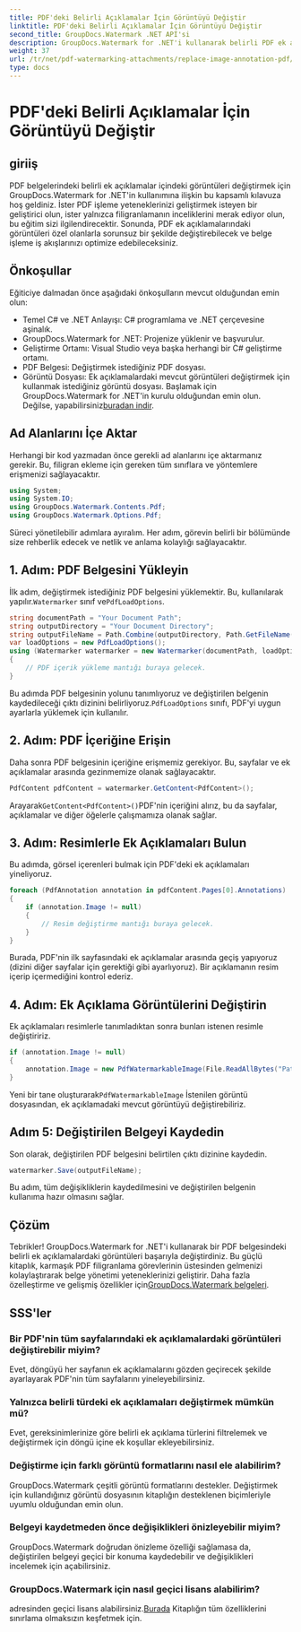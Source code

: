 ```yaml
---
title: PDF'deki Belirli Açıklamalar İçin Görüntüyü Değiştir
linktitle: PDF'deki Belirli Açıklamalar İçin Görüntüyü Değiştir
second_title: GroupDocs.Watermark .NET API'si
description: GroupDocs.Watermark for .NET'i kullanarak belirli PDF ek açıklamalarındaki görüntüleri nasıl değiştireceğinizi öğrenin. Bu ayrıntılı kılavuz, belgelerin yüklenmesinden değişikliklerin kaydedilmesine kadar her şeyi kapsar.
weight: 37
url: /tr/net/pdf-watermarking-attachments/replace-image-annotation-pdf/
type: docs
---
```

# PDF'deki Belirli Açıklamalar İçin Görüntüyü Değiştir

## giriiş
PDF belgelerindeki belirli ek açıklamalar içindeki görüntüleri değiştirmek için GroupDocs.Watermark for .NET'in kullanımına ilişkin bu kapsamlı kılavuza hoş geldiniz. İster PDF işleme yeteneklerinizi geliştirmek isteyen bir geliştirici olun, ister yalnızca filigranlamanın inceliklerini merak ediyor olun, bu eğitim sizi ilgilendirecektir. Sonunda, PDF ek açıklamalarındaki görüntüleri özel olanlarla sorunsuz bir şekilde değiştirebilecek ve belge işleme iş akışlarınızı optimize edebileceksiniz.
## Önkoşullar
Eğiticiye dalmadan önce aşağıdaki önkoşulların mevcut olduğundan emin olun:
- Temel C# ve .NET Anlayışı: C# programlama ve .NET çerçevesine aşinalık.
- GroupDocs.Watermark for .NET: Projenize yüklenir ve başvurulur.
- Geliştirme Ortamı: Visual Studio veya başka herhangi bir C# geliştirme ortamı.
- PDF Belgesi: Değiştirmek istediğiniz PDF dosyası.
- Görüntü Dosyası: Ek açıklamalardaki mevcut görüntüleri değiştirmek için kullanmak istediğiniz görüntü dosyası.
 Başlamak için GroupDocs.Watermark for .NET'in kurulu olduğundan emin olun. Değilse, yapabilirsiniz[buradan indir](https://releases.groupdocs.com/Watermark/net/).
## Ad Alanlarını İçe Aktar
Herhangi bir kod yazmadan önce gerekli ad alanlarını içe aktarmanız gerekir. Bu, filigran ekleme için gereken tüm sınıflara ve yöntemlere erişmenizi sağlayacaktır.
```csharp
using System;
using System.IO;
using GroupDocs.Watermark.Contents.Pdf;
using GroupDocs.Watermark.Options.Pdf;
```
Süreci yönetilebilir adımlara ayıralım. Her adım, görevin belirli bir bölümünde size rehberlik edecek ve netlik ve anlama kolaylığı sağlayacaktır.
## 1. Adım: PDF Belgesini Yükleyin
 İlk adım, değiştirmek istediğiniz PDF belgesini yüklemektir. Bu, kullanılarak yapılır.`Watermarker` sınıf ve`PdfLoadOptions`.

```csharp
string documentPath = "Your Document Path";
string outputDirectory = "Your Document Directory";
string outputFileName = Path.Combine(outputDirectory, Path.GetFileName(documentPath));
var loadOptions = new PdfLoadOptions();
using (Watermarker watermarker = new Watermarker(documentPath, loadOptions))
{
    // PDF içerik yükleme mantığı buraya gelecek.
}
```
 Bu adımda PDF belgesinin yolunu tanımlıyoruz ve değiştirilen belgenin kaydedileceği çıktı dizinini belirliyoruz.`PdfLoadOptions` sınıfı, PDF'yi uygun ayarlarla yüklemek için kullanılır.
## 2. Adım: PDF İçeriğine Erişin
Daha sonra PDF belgesinin içeriğine erişmemiz gerekiyor. Bu, sayfalar ve ek açıklamalar arasında gezinmemize olanak sağlayacaktır.

```csharp
PdfContent pdfContent = watermarker.GetContent<PdfContent>();
```
 Arayarak`GetContent<PdfContent>()`PDF'nin içeriğini alırız, bu da sayfalar, açıklamalar ve diğer öğelerle çalışmamıza olanak sağlar.
## 3. Adım: Resimlerle Ek Açıklamaları Bulun
Bu adımda, görsel içerenleri bulmak için PDF'deki ek açıklamaları yineliyoruz.

```csharp
foreach (PdfAnnotation annotation in pdfContent.Pages[0].Annotations)
{
    if (annotation.Image != null)
    {
        // Resim değiştirme mantığı buraya gelecek.
    }
}
```
Burada, PDF'nin ilk sayfasındaki ek açıklamalar arasında geçiş yapıyoruz (dizini diğer sayfalar için gerektiği gibi ayarlıyoruz). Bir açıklamanın resim içerip içermediğini kontrol ederiz.
## 4. Adım: Ek Açıklama Görüntülerini Değiştirin
Ek açıklamaları resimlerle tanımladıktan sonra bunları istenen resimle değiştiririz.

```csharp
if (annotation.Image != null)
{
    annotation.Image = new PdfWatermarkableImage(File.ReadAllBytes("Path to Your Image File"));
}
```
 Yeni bir tane oluşturarak`PdfWatermarkableImage` İstenilen görüntü dosyasından, ek açıklamadaki mevcut görüntüyü değiştirebiliriz.
## Adım 5: Değiştirilen Belgeyi Kaydedin
Son olarak, değiştirilen PDF belgesini belirtilen çıktı dizinine kaydedin.

```csharp
watermarker.Save(outputFileName);
```
Bu adım, tüm değişikliklerin kaydedilmesini ve değiştirilen belgenin kullanıma hazır olmasını sağlar.
## Çözüm
Tebrikler! GroupDocs.Watermark for .NET'i kullanarak bir PDF belgesindeki belirli ek açıklamalardaki görüntüleri başarıyla değiştirdiniz. Bu güçlü kitaplık, karmaşık PDF filigranlama görevlerinin üstesinden gelmenizi kolaylaştırarak belge yönetimi yeteneklerinizi geliştirir. Daha fazla özelleştirme ve gelişmiş özellikler için[GroupDocs.Watermark belgeleri](https://tutorials.groupdocs.com/Watermark/net/).
## SSS'ler
### Bir PDF'nin tüm sayfalarındaki ek açıklamalardaki görüntüleri değiştirebilir miyim?
Evet, döngüyü her sayfanın ek açıklamalarını gözden geçirecek şekilde ayarlayarak PDF'nin tüm sayfalarını yineleyebilirsiniz.
### Yalnızca belirli türdeki ek açıklamaları değiştirmek mümkün mü?
Evet, gereksinimlerinize göre belirli ek açıklama türlerini filtrelemek ve değiştirmek için döngü içine ek koşullar ekleyebilirsiniz.
### Değiştirme için farklı görüntü formatlarını nasıl ele alabilirim?
GroupDocs.Watermark çeşitli görüntü formatlarını destekler. Değiştirmek için kullandığınız görüntü dosyasının kitaplığın desteklenen biçimleriyle uyumlu olduğundan emin olun.
### Belgeyi kaydetmeden önce değişiklikleri önizleyebilir miyim?
GroupDocs.Watermark doğrudan önizleme özelliği sağlamasa da, değiştirilen belgeyi geçici bir konuma kaydedebilir ve değişiklikleri incelemek için açabilirsiniz.
### GroupDocs.Watermark için nasıl geçici lisans alabilirim?
 adresinden geçici lisans alabilirsiniz.[Burada](https://purchase.groupdocs.com/temporary-license/) Kitaplığın tüm özelliklerini sınırlama olmaksızın keşfetmek için.